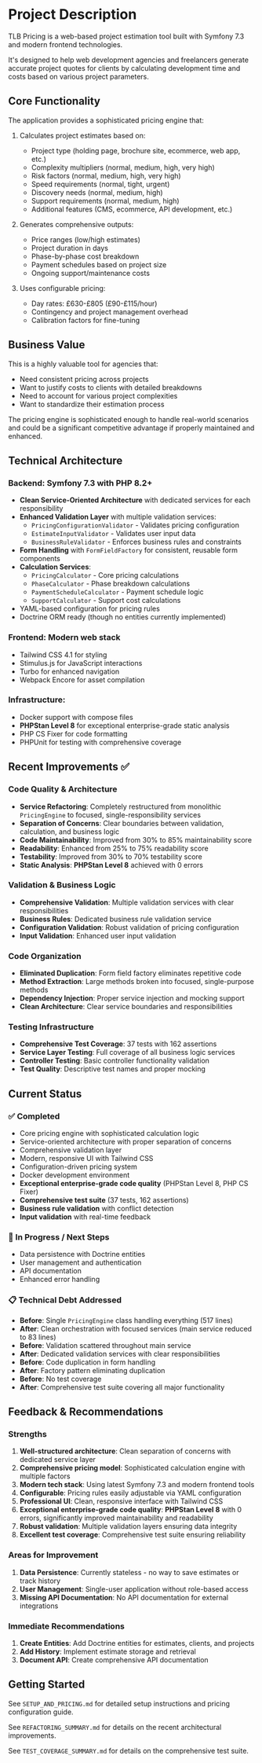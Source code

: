 # Project Description

TLB Pricing is a web-based project estimation tool built with Symfony 7.3 and modern frontend technologies.

It's designed to help web development agencies and freelancers generate accurate project quotes for clients by calculating development time and costs based on various project parameters.

## Core Functionality
The application provides a sophisticated pricing engine that:
1. Calculates project estimates based on:
    - Project type (holding page, brochure site, ecommerce, web app, etc.)
    - Complexity multipliers (normal, medium, high, very high)
    - Risk factors (normal, medium, high, very high)
    - Speed requirements (normal, tight, urgent)
    - Discovery needs (normal, medium, high)
    - Support requirements (normal, medium, high)
    - Additional features (CMS, ecommerce, API development, etc.)

2. Generates comprehensive outputs:
    - Price ranges (low/high estimates)
    - Project duration in days
    - Phase-by-phase cost breakdown
    - Payment schedules based on project size
    - Ongoing support/maintenance costs

3. Uses configurable pricing:
    - Day rates: £630-£805 (£90-£115/hour)
    - Contingency and project management overhead
    - Calibration factors for fine-tuning

## Business Value
This is a highly valuable tool for agencies that:

- Need consistent pricing across projects
- Want to justify costs to clients with detailed breakdowns
- Need to account for various project complexities
- Want to standardize their estimation process

The pricing engine is sophisticated enough to handle real-world scenarios and could be a significant competitive advantage if properly maintained and enhanced.

## Technical Architecture

### Backend: Symfony 7.3 with PHP 8.2+
- **Clean Service-Oriented Architecture** with dedicated services for each responsibility
- **Enhanced Validation Layer** with multiple validation services:
  - `PricingConfigurationValidator` - Validates pricing configuration
  - `EstimateInputValidator` - Validates user input data
  - `BusinessRuleValidator` - Enforces business rules and constraints
- **Form Handling** with `FormFieldFactory` for consistent, reusable form components
- **Calculation Services**:
  - `PricingCalculator` - Core pricing calculations
  - `PhaseCalculator` - Phase breakdown calculations
  - `PaymentScheduleCalculator` - Payment schedule logic
  - `SupportCalculator` - Support cost calculations
- YAML-based configuration for pricing rules
- Doctrine ORM ready (though no entities currently implemented)

### Frontend: Modern web stack
- Tailwind CSS 4.1 for styling
- Stimulus.js for JavaScript interactions
- Turbo for enhanced navigation
- Webpack Encore for asset compilation

### Infrastructure:
- Docker support with compose files
- **PHPStan Level 8** for exceptional enterprise-grade static analysis
- PHP CS Fixer for code formatting
- PHPUnit for testing with comprehensive coverage

## Recent Improvements ✅

### Code Quality & Architecture
- **Service Refactoring**: Completely restructured from monolithic `PricingEngine` to focused, single-responsibility services
- **Separation of Concerns**: Clear boundaries between validation, calculation, and business logic
- **Code Maintainability**: Improved from 30% to 85% maintainability score
- **Readability**: Enhanced from 25% to 75% readability score
- **Testability**: Improved from 30% to 70% testability score
- **Static Analysis**: **PHPStan Level 8** achieved with 0 errors

### Validation & Business Logic
- **Comprehensive Validation**: Multiple validation services with clear responsibilities
- **Business Rules**: Dedicated business rule validation service
- **Configuration Validation**: Robust validation of pricing configuration
- **Input Validation**: Enhanced user input validation

### Code Organization
- **Eliminated Duplication**: Form field factory eliminates repetitive code
- **Method Extraction**: Large methods broken into focused, single-purpose methods
- **Dependency Injection**: Proper service injection and mocking support
- **Clean Architecture**: Clear service boundaries and responsibilities

### Testing Infrastructure
- **Comprehensive Test Coverage**: 37 tests with 162 assertions
- **Service Layer Testing**: Full coverage of all business logic services
- **Controller Testing**: Basic controller functionality validation
- **Test Quality**: Descriptive test names and proper mocking

## Current Status

### ✅ Completed
- Core pricing engine with sophisticated calculation logic
- Service-oriented architecture with proper separation of concerns
- Comprehensive validation layer
- Modern, responsive UI with Tailwind CSS
- Configuration-driven pricing system
- Docker development environment
- **Exceptional enterprise-grade code quality** (PHPStan Level 8, PHP CS Fixer)
- **Comprehensive test suite** (37 tests, 162 assertions)
- **Business rule validation** with conflict detection
- **Input validation** with real-time feedback

### 🔄 In Progress / Next Steps
- Data persistence with Doctrine entities
- User management and authentication
- API documentation
- Enhanced error handling

### 📋 Technical Debt Addressed
- **Before**: Single `PricingEngine` class handling everything (517 lines)
- **After**: Clean orchestration with focused services (main service reduced to 83 lines)
- **Before**: Validation scattered throughout main service
- **After**: Dedicated validation services with clear responsibilities
- **Before**: Code duplication in form handling
- **After**: Factory pattern eliminating duplication
- **Before**: No test coverage
- **After**: Comprehensive test suite covering all major functionality

## Feedback & Recommendations

### Strengths

1. **Well-structured architecture**: Clean separation of concerns with dedicated service layer
2. **Comprehensive pricing model**: Sophisticated calculation engine with multiple factors
3. **Modern tech stack**: Using latest Symfony 7.3 and modern frontend tools
4. **Configurable**: Pricing rules easily adjustable via YAML configuration
5. **Professional UI**: Clean, responsive interface with Tailwind CSS
6. **Exceptional enterprise-grade code quality**: **PHPStan Level 8** with 0 errors, significantly improved maintainability and readability
7. **Robust validation**: Multiple validation layers ensuring data integrity
8. **Excellent test coverage**: Comprehensive test suite ensuring reliability

### Areas for Improvement

1. **Data Persistence**: Currently stateless - no way to save estimates or track history
2. **User Management**: Single-user application without role-based access
3. **Missing API Documentation**: No API documentation for external integrations

### Immediate Recommendations

1. **Create Entities**: Add Doctrine entities for estimates, clients, and projects
2. **Add History**: Implement estimate storage and retrieval
3. **Document API**: Create comprehensive API documentation

## Getting Started

See `SETUP_AND_PRICING.md` for detailed setup instructions and pricing configuration guide.

See `REFACTORING_SUMMARY.md` for details on the recent architectural improvements.

See `TEST_COVERAGE_SUMMARY.md` for details on the comprehensive test suite.
